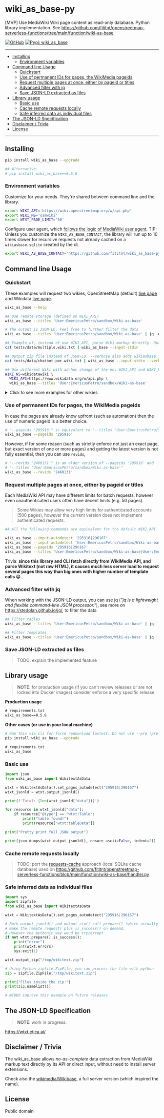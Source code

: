 # wiki_as_base-py
[MVP] Use MediaWiki Wiki page content as read-only database. Python library implementation. See https://github.com/fititnt/openstreetmap-serverless-functions/tree/main/function/wiki-as-base

[![GitHub](https://img.shields.io/badge/GitHub-fititnt%2Fwiki_as_base--py-lightgrey?logo=github&style=social[fititnt/wiki_as_base-py] "GitHub")](https://github.com/fititnt/wiki_as_base-py)
[![Pypi: wiki_as_base](https://img.shields.io/badge/python%20pypi-wiki_as_base-brightgreen[Python] 
 "Pypi: wiki_as_base")](https://pypi.org/project/wiki_as_base)

---
<!-- TOC depthfrom:2 -->

- [Installing](#installing)
    - [Environment variables](#environment-variables)
- [Command line Usage](#command-line-usage)
    - [Quickstart](#quickstart)
    - [Use of permanent IDs for pages, the WikiMedia pageids](#use-of-permanent-ids-for-pages-the-wikimedia-pageids)
    - [Request multiple pages at once, either by pageid or titles](#request-multiple-pages-at-once-either-by-pageid-or-titles)
    - [Advanced filter with jq](#advanced-filter-with-jq)
    - [Save JSON-LD extracted as files](#save-json-ld-extracted-as-files)
- [Library usage](#library-usage)
    - [Basic use](#basic-use)
    - [Cache remote requests locally](#cache-remote-requests-locally)
    - [Safe inferred data as individual files](#safe-inferred-data-as-individual-files)
- [The JSON-LD Specification](#the-json-ld-specification)
- [Disclaimer / Trivia](#disclaimer--trivia)
- [License](#license)

<!-- /TOC -->
---

## Installing

```bash
pip install wiki_as_base --upgrade

## Alternative:
# pip install wiki_as_base==0.5.8
```

### Environment variables
Customize for your needs. They're shared between command line and the library.

```bash
export WIKI_API='https://wiki.openstreetmap.org/w/api.php'
export WIKI_NS='osmwiki'
export WTXT_PAGE_LIMIT='50'
```

Configure user agent, which [follows the logic of MediaWiki user agent](https://meta.wikimedia.org/wiki/User-Agent_policy).
TIP: Unless you customize the `WIKI_AS_BASE_CONTACT`, the library will run up to 10 times slower for recursive requests not already cached on a `wikiasbase.sqlite` created by the cli.

<!-- export WIKI_AS_BASE_BOTNAME='wiki_as_base-cli-bot/0.5.8' -->

```bash
export WIKI_AS_BASE_CONTACT='https://github.com/fititnt/wiki_as_base-py; generic@example.org'
```

<!--
export WIKI_INFOBOXES='ValueDescription\nKeyDescription'
export WIKI_DATA_LANGS='yaml\nturtle'
-->

## Command line Usage

### Quickstart

These examples will request two wikies, OpenStreetMap (default)
[live page](https://wiki.openstreetmap.org/wiki/User:EmericusPetro/sandbox/Wiki-as-base)
and Wikidata
[live page](https://www.wikidata.org/wiki/User:EmericusPetro/sandbox/Wiki-as-base).

```bash
wiki_as_base --help

## Use remote storage (defined on WIKI_API)
wiki_as_base --titles 'User:EmericusPetro/sandbox/Wiki-as-base'

# The output is JSON-LD. Feel free to further filter the data
wiki_as_base --titles 'User:EmericusPetro/sandbox/Wiki-as-base' | jq .data[1]

## Example of, instead of use WIKI_API, parse Wiki markup directly. Output JSON- LD
cat tests/data/multiple.wiki.txt | wiki_as_base --input-stdin

## Output zip file instead of JSON-LD. --verbose also adds wikiasbase.jsonld to file
cat tests/data/chatbot-por.wiki.txt | wiki_as_base --input-stdin --verbose --output-zip-file tests/temp/chatbot-por.zip

## Use different Wiki with ad-hoc change of the env WIKI_API and WIKI_NS
WIKI_NS=wikidatawiki \
  WIKI_API=https://www.wikidata.org/w/api.php \
  wiki_as_base --titles 'User:EmericusPetro/sandbox/Wiki-as-base'
```

<details>
<summary>Click to see more examples for other wikies</summary>

```bash
# For suggestion of RDF namespaces, see https://dumps.wikimedia.org/backup-index.html
WIKI_NS=specieswiki \
  WIKI_API=https://species.wikimedia.org/w/api.php \
  wiki_as_base --titles 'Paubrasilia_echinata'

# @TODO implement support for MediaWiki version used by wikies like this one
WIKI_NS=smwwiki \
  WIKI_API=https://www.semantic-mediawiki.org/w/api.php \
  wiki_as_base --titles 'Help:Using_SPARQL_and_RDF_stores'


```

</details>

<!--
export WIKI_DATA_LANGS="yaml\nturtle\ntext"
wiki_as_base --titles 'User:EmericusPetro/sandbox/Chatbot-por' | jq .data[0]

wiki_as_base --titles 'User:EmericusPetro/sandbox/Chatbot-por' --output-raw

wiki_as_base --titles 'User:EmericusPetro/sandbox/Chatbot-por'

cat tests/data/chatbot-por.wiki.txt | wiki_as_base --input-stdin --output-raw

cat tests/data/chatbot-por.wiki.txt | wiki_as_base --input-stdin --verbose --output-zip-file tests/temp/teste2.zip
cat tests/data/chatbot-por.wiki.txt | wiki_as_base --input-stdin --verbose --output-zip-stdout > tests/temp/teste2-stdout.zip

hexcurse tests/temp/teste2.zip
hexcurse tests/temp/teste2-stdout.zip

cat tests/data/edge-case.wiki.txt | wiki_as_base --input-stdin
cat tests/data/multiple.wiki.txt | wiki_as_base --input-stdin --verbose --output-zip-file tests/temp/multiple.zip

wiki_as_base --titles 'Node'

# @TODO test https://wiki.openstreetmap.org/wiki/OSM_XML

https://wiki.openstreetmap.org/wiki/Special:ApiSandbox#action=parse&format=json&title=User%3AEmericusPetro%2Fsandbox%2FWiki-as-base
-->

### Use of permanent IDs for pages, the WikiMedia pageids

In case the pages are already know upfront (such as automation) then the use of numeric pageid is a better choice.

```bash
# "--pageids '295916'" is equivalent to "--titles 'User:EmericusPetro/sandbox/Wiki-as-base'"
wiki_as_base --pageids '295916'
```

However, if for some reason (such as strictly enforce not just an exact page,
but exact version of one or more pages) and getting the latest version is not fully essential, then you can use `revids`,

```bash
# "--revids '2460131'" is an older version of --pageids '295916' and
# "--titles 'User:EmericusPetro/sandbox/Wiki-as-base'"
wiki_as_base --revids '2460131'
```

### Request multiple pages at once, either by pageid or titles

Each MediaWiki API may have different limits for batch requests,
however even unauthenticated users often have decent limits (e.g. 50 pages).


> Some Wikies may allow very high limits for authenticated accounts (500 pages),
> however the current version does not implement authenticated requests.

```bash
## All the following commands are equivalent for the default WIKI_API

wiki_as_base --input-autodetect '295916|296167'
wiki_as_base --input-autodetect 'User:EmericusPetro/sandbox/Wiki-as-base|User:EmericusPetro/sandbox/Wiki-as-base/data-validation'
wiki_as_base --pageids '295916|296167'
wiki_as_base --titles 'User:EmericusPetro/sandbox/Wiki-as-base|User:EmericusPetro/sandbox/Wiki-as-base/data-validation'

```

Trivia: **since this library and CLI fetch directly from WikiMedia API,
and parse Wikitext (not raw HTML),
it causes much less server load to request several pages this way than big ones with higher number of template calls 😉.**

### Advanced filter with jq

When working with the JSON-LD output, you can use jq (_"jq is a lightweight and flexible command-line JSON processor."_), see more on https://stedolan.github.io/jq/, to filter the data


```bash
## Filter tables
wiki_as_base --titles 'User:EmericusPetro/sandbox/Wiki-as-base' | jq '.data[] | select(.["@type"] == "wtxt:Table")'

## Filter Templates
wiki_as_base --titles 'User:EmericusPetro/sandbox/Wiki-as-base' | jq '.data[] | select(.["@type"] == "wtxt:Template")'
```

### Save JSON-LD extracted as files

> TODO: explain the implemented feature

## Library usage

<!--
- See [src/wiki_as_base/cli.py](src/wiki_as_base/cli.py)
- See [tests/](tests/)
-->


> **NOTE**: for production usage (if you can't review releases or are not locked into Docker images)
> consider enforce a very specific release


**Production usage**
```txt
# requirements.txt
wiki_as_base==0.5.8
```

**Other cases (or use in your local machine)**

```bash
# Run this via cli for force redownload lastest. Do not use --pre (pre-releases)
pip install wiki_as_base --upgrade
```

```txt
# requirements.txt
wiki_as_base
```

### Basic use

```python
import json
from wiki_as_base import WikitextAsData

wtxt = WikitextAsData().set_pages_autodetect("295916|296167")
wtxt_jsonld = wtxt.output_jsonld()

print(f'Total: {len(wtxt_jsonld["data"])}')

for resource in wtxt_jsonld["data"]:
    if resource["@type"] == "wtxt:Table":
        print("table found!")
        print(resource["wtxt:tableData"])

print("Pretty print full JSON output")

print(json.dumps(wtxt.output_jsonld(), ensure_ascii=False, indent=2))
```

### Cache remote requests locally

> TODO: port the [requests-cache](https://requests-cache.readthedocs.io/) approach (local SQLite cache database) used on https://github.com/fititnt/openstreetmap-serverless-functions/blob/main/function/wiki-as-base/handler.py .

### Safe inferred data as individual files

```python
import sys
import zipfile
from wiki_as_base import WikitextAsData

wtxt = WikitextAsData().set_pages_autodetect("295916|296167")

# Both output_jsonld() and output_zip() call prepare() (which actually
# make the remote request) plus is_success() on demand.
# However the pythonic way woud be try/except
if not wtxt.prepare().is_success():
    print("error")
    print(wtxt.errors)
    sys.exit(1)

wtxt.output_zip("/tmp/wikitext.zip")

# Using Python zipfile.ZipFile, you can process the file with python
zip = zipfile.ZipFile("/tmp/wikitext.zip")

print("Files inside the zip:")
print(zip.namelist())

# @TODO improve this example on future releases
```
<!--

> @TODO add links as URN on https://github.com/EticaAI/urn-resolver/tree/main/resolvers

## JSON-LD context
- See also https://w3c.github.io/json-ld-rc/context.jsonld

## JSON Schema
- See https://json-schema.org/specification.html
- See https://github.com/json-api/json-api/blob/gh-pages/schema

## Namespace
> @TODO make URLS for the namespace

# Returns HTML
curl https://www.w3.org/ns/csvw

# Returns turtle
curl -I -H "Accept: text/turtle" https://www.w3.org/ns/csvw

> @TODO maybe generate page with HTML version of the RDF, see
>       - https://github.com/dgarijo/Widoco

> @TODO investigate about the other formats
https://www.iana.org/assignments/media-types/application/vnd.openstreetmap.data+xml
-->

## The JSON-LD Specification

> **NOTE**: work in progress.

https://wtxt.etica.ai/

## Disclaimer / Trivia

The wiki_as_base allows _no-as-complete_ data extraction from MediaWiki markup text directly by its API or direct input,
without need to install server extensions.

Check also the [wikimedia/Wikibase](https://github.com/wikimedia/Wikibase), a full server version (which inspired the name).

## License

Public domain
